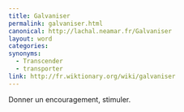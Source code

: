 ```yaml
---
title: Galvaniser
permalink: galvaniser.html
canonical: http://lachal.neamar.fr/Galvaniser
layout: word
categories:
synonyms:
  - Transcender
  - transporter
link: http://fr.wiktionary.org/wiki/galvaniser
---
```


Donner un encouragement, stimuler.

